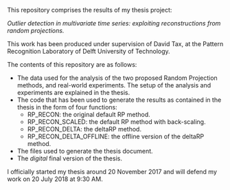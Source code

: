 This repository comprises the results of my thesis project: 

_Outlier detection in multivariate time series: exploiting reconstructions from random projections._

This work has been produced under supervision of David Tax, at the Pattern Recognition Laboratory of Delft University of Technology.

The contents of this repository are as follows:
- The data used for the analysis of the two proposed Random Projection methods, and real-world experiments. The setup of the analysis and experiments are explained in the thesis.
- The code that has been used to generate the results as contained in the thesis in the form of four functions:
	- RP_RECON: the original default RP method.
	- RP_RECON_SCALED: the default RP method with back-scaling.
	- RP_RECON_DELTA: the deltaRP method.
	- RP_RECON_DELTA_OFFLINE: the offline version of the deltaRP method.
- The files used to generate the thesis document.
- The *digital* final version of the thesis.

I officially started my thesis around 20 November 2017 and will defend my work on 20 July 2018 at 9:30 AM.
